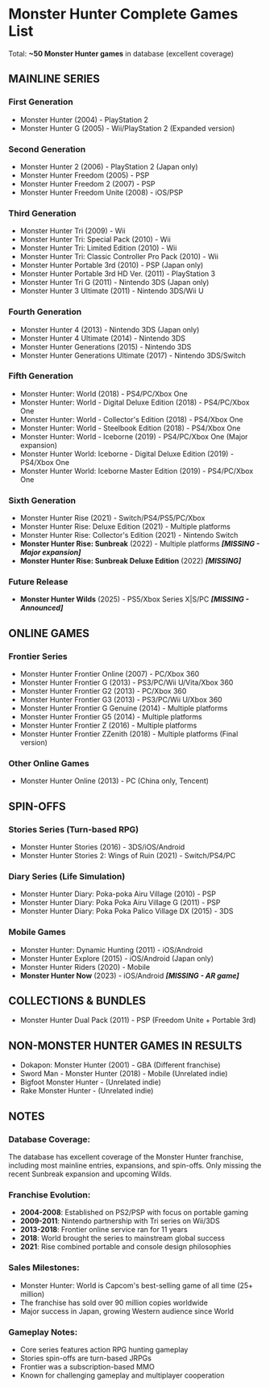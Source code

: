 # Monster Hunter Complete Games List

Total: **~50 Monster Hunter games** in database (excellent coverage)

## MAINLINE SERIES

### First Generation
- Monster Hunter (2004) - PlayStation 2
- Monster Hunter G (2005) - Wii/PlayStation 2 (Expanded version)

### Second Generation
- Monster Hunter 2 (2006) - PlayStation 2 (Japan only)
- Monster Hunter Freedom (2005) - PSP
- Monster Hunter Freedom 2 (2007) - PSP
- Monster Hunter Freedom Unite (2008) - iOS/PSP

### Third Generation
- Monster Hunter Tri (2009) - Wii
- Monster Hunter Tri: Special Pack (2010) - Wii
- Monster Hunter Tri: Limited Edition (2010) - Wii
- Monster Hunter Tri: Classic Controller Pro Pack (2010) - Wii
- Monster Hunter Portable 3rd (2010) - PSP (Japan only)
- Monster Hunter Portable 3rd HD Ver. (2011) - PlayStation 3
- Monster Hunter Tri G (2011) - Nintendo 3DS (Japan only)
- Monster Hunter 3 Ultimate (2011) - Nintendo 3DS/Wii U

### Fourth Generation
- Monster Hunter 4 (2013) - Nintendo 3DS (Japan only)
- Monster Hunter 4 Ultimate (2014) - Nintendo 3DS
- Monster Hunter Generations (2015) - Nintendo 3DS
- Monster Hunter Generations Ultimate (2017) - Nintendo 3DS/Switch

### Fifth Generation
- Monster Hunter: World (2018) - PS4/PC/Xbox One
- Monster Hunter: World - Digital Deluxe Edition (2018) - PS4/PC/Xbox One
- Monster Hunter: World - Collector's Edition (2018) - PS4/Xbox One
- Monster Hunter: World - Steelbook Edition (2018) - PS4/Xbox One
- Monster Hunter: World - Iceborne (2019) - PS4/PC/Xbox One (Major expansion)
- Monster Hunter World: Iceborne - Digital Deluxe Edition (2019) - PS4/Xbox One
- Monster Hunter World: Iceborne Master Edition (2019) - PS4/PC/Xbox One

### Sixth Generation
- Monster Hunter Rise (2021) - Switch/PS4/PS5/PC/Xbox
- Monster Hunter Rise: Deluxe Edition (2021) - Multiple platforms
- Monster Hunter Rise: Collector's Edition (2021) - Nintendo Switch
- **Monster Hunter Rise: Sunbreak** (2022) - Multiple platforms ***[MISSING - Major expansion]***
- **Monster Hunter Rise: Sunbreak Deluxe Edition** (2022) ***[MISSING]***

### Future Release
- **Monster Hunter Wilds** (2025) - PS5/Xbox Series X|S/PC ***[MISSING - Announced]***

## ONLINE GAMES

### Frontier Series
- Monster Hunter Frontier Online (2007) - PC/Xbox 360
- Monster Hunter Frontier G (2013) - PS3/PC/Wii U/Vita/Xbox 360
- Monster Hunter Frontier G2 (2013) - PC/Xbox 360
- Monster Hunter Frontier G3 (2013) - PS3/PC/Wii U/Xbox 360
- Monster Hunter Frontier G Genuine (2014) - Multiple platforms
- Monster Hunter Frontier G5 (2014) - Multiple platforms
- Monster Hunter Frontier Z (2016) - Multiple platforms
- Monster Hunter Frontier ZZenith (2018) - Multiple platforms (Final version)

### Other Online Games
- Monster Hunter Online (2013) - PC (China only, Tencent)

## SPIN-OFFS

### Stories Series (Turn-based RPG)
- Monster Hunter Stories (2016) - 3DS/iOS/Android
- Monster Hunter Stories 2: Wings of Ruin (2021) - Switch/PS4/PC

### Diary Series (Life Simulation)
- Monster Hunter Diary: Poka-poka Airu Village (2010) - PSP
- Monster Hunter Diary: Poka Poka Airu Village G (2011) - PSP
- Monster Hunter Diary: Poka Poka Palico Village DX (2015) - 3DS

### Mobile Games
- Monster Hunter: Dynamic Hunting (2011) - iOS/Android
- Monster Hunter Explore (2015) - iOS/Android (Japan only)
- Monster Hunter Riders (2020) - Mobile
- **Monster Hunter Now** (2023) - iOS/Android ***[MISSING - AR game]***

## COLLECTIONS & BUNDLES
- Monster Hunter Dual Pack (2011) - PSP (Freedom Unite + Portable 3rd)

## NON-MONSTER HUNTER GAMES IN RESULTS
- Dokapon: Monster Hunter (2001) - GBA (Different franchise)
- Sword Man - Monster Hunter (2018) - Mobile (Unrelated indie)
- Bigfoot Monster Hunter - (Unrelated indie)
- Rake Monster Hunter - (Unrelated indie)

## NOTES

### Database Coverage:
The database has excellent coverage of the Monster Hunter franchise, including most mainline entries, expansions, and spin-offs. Only missing the recent Sunbreak expansion and upcoming Wilds.

### Franchise Evolution:
- **2004-2008**: Established on PS2/PSP with focus on portable gaming
- **2009-2011**: Nintendo partnership with Tri series on Wii/3DS
- **2013-2018**: Frontier online service ran for 11 years
- **2018**: World brought the series to mainstream global success
- **2021**: Rise combined portable and console design philosophies

### Sales Milestones:
- Monster Hunter: World is Capcom's best-selling game of all time (25+ million)
- The franchise has sold over 90 million copies worldwide
- Major success in Japan, growing Western audience since World

### Gameplay Notes:
- Core series features action RPG hunting gameplay
- Stories spin-offs are turn-based JRPGs
- Frontier was a subscription-based MMO
- Known for challenging gameplay and multiplayer cooperation